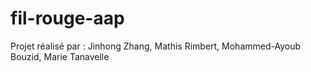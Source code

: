 # fil-rouge-aap
Projet réalisé par : Jinhong Zhang, Mathis Rimbert, Mohammed-Ayoub Bouzid, Marie Tanavelle
